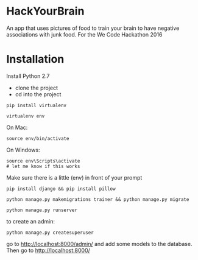 # HackYourBrain
An app that uses pictures of food to train your brain to have negative associations with junk food. 
For the We Code Hackathon 2016

# Installation
Install Python 2.7
* clone the project
* cd into the project
```
pip install virtualenv
```
```
virtualenv env
```
On Mac:
```
source env/bin/activate
```
On Windows:
```
source env\Scripts\activate 
# let me know if this works
```
Make sure there is a little (env) in front of your prompt
```
pip install django && pip install pillow
```
```
python manage.py makemigrations trainer && python manage.py migrate
```
```
python manage.py runserver
```
to create an admin:
```
python manage.py createsuperuser
```
go to [http://localhost:8000/admin/](http://localhost:8000/admin/) and add some models to the database.
Then go to [http://localhost:8000/](http://localhost:8000/)
